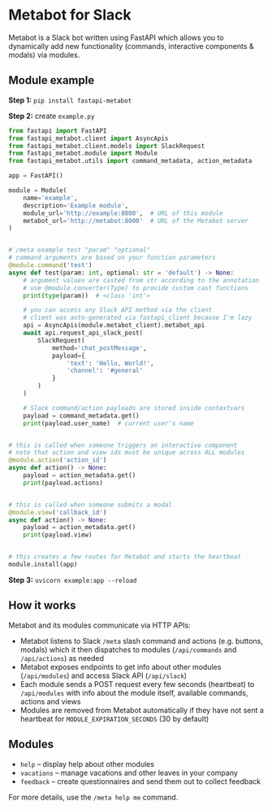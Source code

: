 # Metabot for Slack
Metabot is a Slack bot written using FastAPI which allows you to dynamically 
add new functionality (commands, interactive components & modals) via modules.

## Module example
**Step 1:** `pip install fastapi-metabot`

**Step 2:** create `example.py`
```python
from fastapi import FastAPI
from fastapi_metabot.client import AsyncApis
from fastapi_metabot.client.models import SlackRequest
from fastapi_metabot.module import Module
from fastapi_metabot.utils import command_metadata, action_metadata

app = FastAPI()

module = Module(
    name='example',
    description='Example module',
    module_url='http://example:8000',  # URL of this module
    metabot_url='http://metabot:8000'  # URL of the Metabot server
)


# /meta example test "param" "optional"
# command arguments are based on your function parameters
@module.command('test')  
async def test(param: int, optional: str = 'default') -> None:
    # argument values are casted from str according to the annotation
    # use @module.converter(Type) to provide custom cast functions
    print(type(param))  # <class 'int'>

    # you can access any Slack API method via the client
    # client was auto-generated via fastapi_client because I'm lazy
    api = AsyncApis(module.metabot_client).metabot_api
    await api.request_api_slack_post(
        SlackRequest(
            method='chat_postMessage',
            payload={
                'text': 'Hello, World!',
                'channel': '#general'
            }
        )
    )

    # Slack command/action payloads are stored inside contextvars
    payload = command_metadata.get()
    print(payload.user_name)  # current user's name


# this is called when someone triggers an interactive component
# note that action and view ids must be unique across ALL modules
@module.action('action_id')
async def action() -> None:
    payload = action_metadata.get()
    print(payload.actions)


# this is called when someone submits a modal
@module.view('callback_id')
async def action() -> None:
    payload = action_metadata.get()
    print(payload.view)


# this creates a few routes for Metabot and starts the heartbeat
module.install(app)
```

**Step 3:** `uvicorn example:app --reload`

## How it works
Metabot and its modules communicate via HTTP APIs:

* Metabot listens to Slack `/meta` slash command and actions (e.g. buttons, 
modals) which it then dispatches to modules 
(`/api/commands` and `/api/actions`) as needed
* Metabot exposes endpoints to get info about other modules 
(`/api/modules`) and access Slack API (`/api/slack`)
* Each module sends a POST request every few seconds (heartbeat) to 
`/api/modules` with info about the module itself, available commands, 
actions and views
* Modules are removed from Metabot automatically if they have not sent 
a heartbeat for `MODULE_EXPIRATION_SECONDS` (30 by default)

## Modules
* `help` – display help about other modules
* `vacations` – manage vacations and other leaves in your company
* `feedback` – create questionnaires and send them out to collect feedback

For more details, use the `/meta help me` command. 
